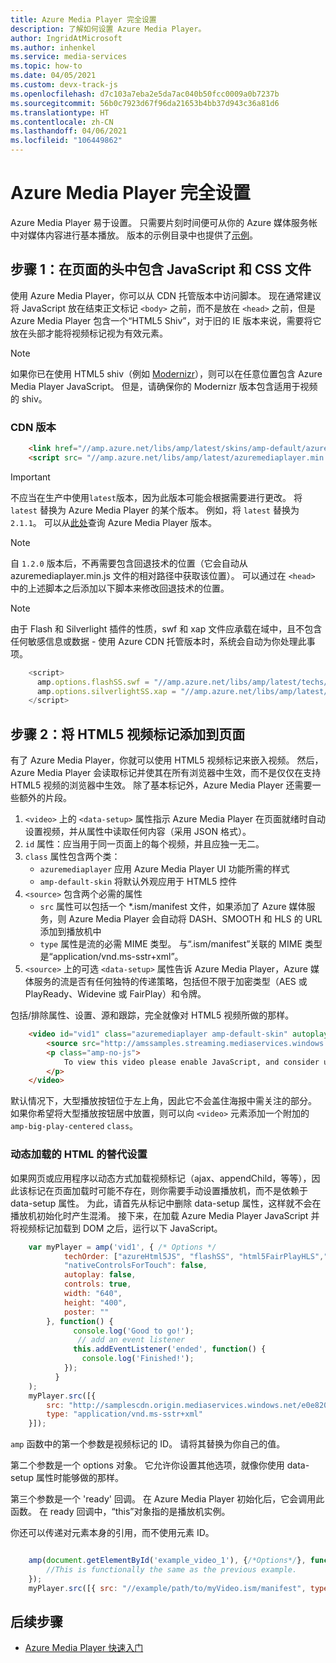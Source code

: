 ```yaml
---
title: Azure Media Player 完全设置
description: 了解如何设置 Azure Media Player。
author: IngridAtMicrosoft
ms.author: inhenkel
ms.service: media-services
ms.topic: how-to
ms.date: 04/05/2021
ms.custom: devx-track-js
ms.openlocfilehash: d7c103a7eba2e5da7ac040b50fcc0009a0b7237b
ms.sourcegitcommit: 56b0c7923d67f96da21653b4bb37d943c36a81d6
ms.translationtype: HT
ms.contentlocale: zh-CN
ms.lasthandoff: 04/06/2021
ms.locfileid: "106449862"
---
```

# <a name="azure-media-player-full-setup"></a>Azure Media Player 完全设置 #

Azure Media Player 易于设置。 只需要片刻时间便可从你的 Azure 媒体服务帐中对媒体内容进行基本播放。 版本的示例目录中也提供了[示例](https://github.com/Azure-Samples/azure-media-player-samples)。

## <a name="step-1-include-the-javascript-and-css-files-in-the-head-of-your-page"></a>步骤 1：在页面的头中包含 JavaScript 和 CSS 文件 ##

使用 Azure Media Player，你可以从 CDN 托管版本中访问脚本。 现在通常建议将 JavaScript 放在结束正文标记 `<body>` 之前，而不是放在 `<head>` 之前，但是 Azure Media Player 包含一个“HTML5 Shiv”，对于旧的 IE 版本来说，需要将它放在头部才能将视频标记视为有效元素。

> [!NOTE]
> 如果你已在使用 HTML5 shiv（例如 [Modernizr](https://modernizr.com/)），则可以在任意位置包含 Azure Media Player JavaScript。 但是，请确保你的 Modernizr 版本包含适用于视频的 shiv。

### <a name="cdn-version"></a>CDN 版本 ###

```html
    <link href="//amp.azure.net/libs/amp/latest/skins/amp-default/azuremediaplayer.min.css" rel="stylesheet">
    <script src= "//amp.azure.net/libs/amp/latest/azuremediaplayer.min.js"></script>
```

> [!IMPORTANT]
>  不应当在生产中使用`latest`版本，因为此版本可能会根据需要进行更改。 将 `latest` 替换为 Azure Media Player 的某个版本。 例如，将 `latest` 替换为 `2.1.1`。 可以从[此处](https://amp.azure.net/libs/amp/latest/docs/changelog.html)查询 Azure Media Player 版本。

> [!NOTE]
> 自 `1.2.0` 版本后，不再需要包含回退技术的位置（它会自动从 azuremediaplayer.min.js 文件的相对路径中获取该位置）。 可以通过在 `<head>` 中的上述脚本之后添加以下脚本来修改回退技术的位置。

> [!NOTE]
> 由于 Flash 和 Silverlight 插件的性质，swf 和 xap 文件应承载在域中，且不包含任何敏感信息或数据 - 使用 Azure CDN 托管版本时，系统会自动为你处理此事项。

```javascript
    <script>
      amp.options.flashSS.swf = "//amp.azure.net/libs/amp/latest/techs/StrobeMediaPlayback.2.0.swf"
      amp.options.silverlightSS.xap = "//amp.azure.net/libs/amp/latest/techs/SmoothStreamingPlayer.xap"
    </script>
```

## <a name="step-2-add-an-html5-video-tag-to-your-page"></a>步骤 2：将 HTML5 视频标记添加到页面 ##

有了 Azure Media Player，你就可以使用 HTML5 视频标记来嵌入视频。 然后，Azure Media Player 会读取标记并使其在所有浏览器中生效，而不是仅仅在支持 HTML5 视频的浏览器中生效。 除了基本标记外，Azure Media Player 还需要一些额外的片段。

1. `<video>` 上的 `<data-setup>` 属性指示 Azure Media Player 在页面就绪时自动设置视频，并从属性中读取任何内容（采用 JSON 格式）。
1. `id` 属性：应当用于同一页面上的每个视频，并且应独一无二。
1. `class` 属性包含两个类：
    - `azuremediaplayer` 应用 Azure Media Player UI 功能所需的样式
    - `amp-default-skin` 将默认外观应用于 HTML5 控件
1. `<source>` 包含两个必需的属性
    - `src` 属性可以包括一个 *.ism/manifest 文件，如果添加了 Azure 媒体服务，则 Azure Media Player 会自动将 DASH、SMOOTH 和 HLS 的 URL 添加到播放机中
    - `type` 属性是流的必需 MIME 类型。 与“.ism/manifest”关联的 MIME 类型是“application/vnd.ms-sstr+xml”。 
1. `<source>` 上的可选 `<data-setup>` 属性告诉 Azure Media Player，Azure 媒体服务的流是否有任何独特的传递策略，包括但不限于加密类型（AES 或 PlayReady、Widevine 或 FairPlay）和令牌。

包括/排除属性、设置、源和跟踪，完全就像对 HTML5 视频所做的那样。

```html
    <video id="vid1" class="azuremediaplayer amp-default-skin" autoplay controls width="640" height="400" poster="poster.jpg" data-setup='{"techOrder": ["azureHtml5JS", "flashSS", "html5FairPlayHLS","silverlightSS", "html5"], "nativeControlsForTouch": false}'>
        <source src="http://amssamples.streaming.mediaservices.windows.net/91492735-c523-432b-ba01-faba6c2206a2/AzureMediaServicesPromo.ism/manifest" type="application/vnd.ms-sstr+xml" />
        <p class="amp-no-js">
            To view this video please enable JavaScript, and consider upgrading to a web browser that supports HTML5 video
        </p>
    </video>
```

默认情况下，大型播放按钮位于左上角，因此它不会盖住海报中需关注的部分。 如果你希望将大型播放按钮居中放置，则可以向 `<video>` 元素添加一个附加的 `amp-big-play-centered` `class`。

### <a name="alternative-setup-for-dynamically-loaded-html"></a>动态加载的 HTML 的替代设置 ###

如果网页或应用程序以动态方式加载视频标记（ajax、appendChild，等等），因此该标记在页面加载时可能不存在，则你需要手动设置播放机，而不是依赖于 data-setup 属性。 为此，请首先从标记中删除 data-setup 属性，这样就不会在播放机初始化时产生混淆。 接下来，在加载 Azure Media Player JavaScript 并将视频标记加载到 DOM 之后，运行以下 JavaScript。

```javascript
    var myPlayer = amp('vid1', { /* Options */
            techOrder: ["azureHtml5JS", "flashSS", "html5FairPlayHLS","silverlightSS", "html5"],
            "nativeControlsForTouch": false,
            autoplay: false,
            controls: true,
            width: "640",
            height: "400",
            poster: ""
        }, function() {
              console.log('Good to go!');
               // add an event listener
              this.addEventListener('ended', function() {
                console.log('Finished!');
            });
          }
    );
    myPlayer.src([{
        src: "http://samplescdn.origin.mediaservices.windows.net/e0e820ec-f6a2-4ea2-afe3-1eed4e06ab2c/AzureMediaServices_Overview.ism/manifest",
        type: "application/vnd.ms-sstr+xml"
    }]);
```

`amp` 函数中的第一个参数是视频标记的 ID。 请将其替换为你自己的值。

第二个参数是一个 options 对象。 它允许你设置其他选项，就像你使用 data-setup 属性时能够做的那样。

第三个参数是一个 'ready' 回调。 在 Azure Media Player 初始化后，它会调用此函数。 在 ready 回调中，“this”对象指的是播放机实例。

你还可以传递对元素本身的引用，而不使用元素 ID。

```javascript

    amp(document.getElementById('example_video_1'), {/*Options*/}, function() {
        //This is functionally the same as the previous example.
    });
    myPlayer.src([{ src: "//example/path/to/myVideo.ism/manifest", type: "application/vnd.ms-sstr+xml"]);
```

## <a name="next-steps"></a>后续步骤 ##

- [Azure Media Player 快速入门](azure-media-player-quickstart.md)
